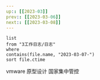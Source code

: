 ```yaml
---
up:: [[2023-03]]
prev:: [[2023-03-06]]
next:: [[2023-03-08]]
---
```


```dataview
list
from "3工作日志/日志"
where
contains(file.name, "2023-03-07-")
sort file.ctime
```

vmware 原型设计
国家集中管控